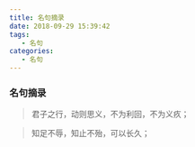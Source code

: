 ```yaml
---
title: 名句摘录
date: 2018-09-29 15:39:42
tags:
   - 名句
categories:
   - 名句
---
```


###  名句摘录
>君子之行，动则思义，不为利回，不为义疚；

>知足不辱，知止不殆，可以长久；
